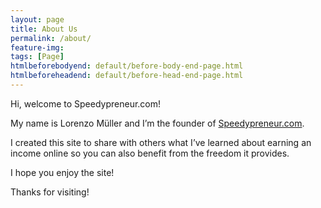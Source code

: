 ```yaml
---
layout: page
title: About Us
permalink: /about/
feature-img:
tags: [Page]
htmlbeforebodyend: default/before-body-end-page.html
htmlbeforeheadend: default/before-head-end-page.html
---
```


Hi, welcome to Speedypreneur.com!  


My name is Lorenzo Müller and I’m the founder of [Speedypreneur.com](/).  


I created this site to share with others what I’ve learned about earning an income online so you can also benefit from the freedom it provides.

I hope you enjoy the site!  


Thanks for visiting!
